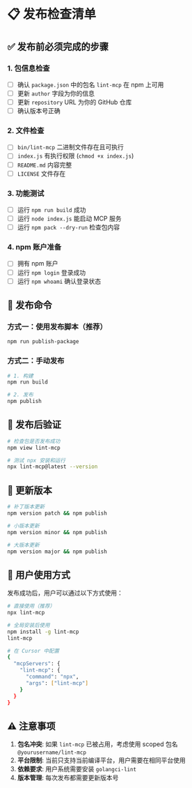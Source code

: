 # 📋 发布检查清单

## ✅ 发布前必须完成的步骤

### 1. 包信息检查
- [ ] 确认 `package.json` 中的包名 `lint-mcp` 在 npm 上可用
- [ ] 更新 `author` 字段为你的信息
- [ ] 更新 `repository` URL 为你的 GitHub 仓库
- [ ] 确认版本号正确

### 2. 文件检查
- [ ] `bin/lint-mcp` 二进制文件存在且可执行
- [ ] `index.js` 有执行权限 (`chmod +x index.js`)
- [ ] `README.md` 内容完整
- [ ] `LICENSE` 文件存在

### 3. 功能测试
- [ ] 运行 `npm run build` 成功
- [ ] 运行 `node index.js` 能启动 MCP 服务
- [ ] 运行 `npm pack --dry-run` 检查包内容

### 4. npm 账户准备
- [ ] 拥有 npm 账户
- [ ] 运行 `npm login` 登录成功
- [ ] 运行 `npm whoami` 确认登录状态

## 🚀 发布命令

### 方式一：使用发布脚本（推荐）
```bash
npm run publish-package
```

### 方式二：手动发布
```bash
# 1. 构建
npm run build

# 2. 发布
npm publish
```

## 📝 发布后验证

```bash
# 检查包是否发布成功
npm view lint-mcp

# 测试 npx 安装和运行
npx lint-mcp@latest --version
```

## 🔄 更新版本

```bash
# 补丁版本更新
npm version patch && npm publish

# 小版本更新  
npm version minor && npm publish

# 大版本更新
npm version major && npm publish
```

## 📖 用户使用方式

发布成功后，用户可以通过以下方式使用：

```bash
# 直接使用（推荐）
npx lint-mcp

# 全局安装后使用
npm install -g lint-mcp
lint-mcp

# 在 Cursor 中配置
{
  "mcpServers": {
    "lint-mcp": {
      "command": "npx",
      "args": ["lint-mcp"]
    }
  }
}
```

## ⚠️ 注意事项

1. **包名冲突**: 如果 `lint-mcp` 已被占用，考虑使用 scoped 包名 `@yourusername/lint-mcp`
2. **平台限制**: 当前只支持当前编译平台，用户需要在相同平台使用
3. **依赖要求**: 用户系统需要安装 `golangci-lint`
4. **版本管理**: 每次发布都需要更新版本号
